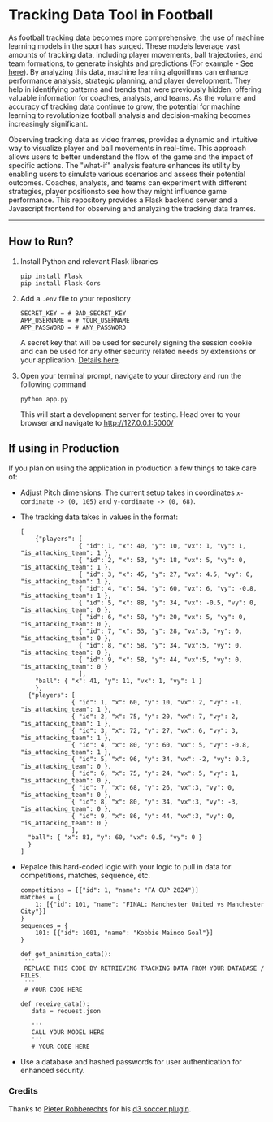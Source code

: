 # Tracking Data Tool in Football

As football tracking data becomes more comprehensive, the use of machine learning models in the sport has surged. These models leverage vast amounts of tracking data, including player movements, ball trajectories, and team formations, to generate insights and predictions (For example - [See here](https://github.com/USSoccerFederation/ussf_ssac_23_soccer_gnn)). By analyzing this data, machine learning algorithms can enhance performance analysis, strategic planning, and player development. They help in identifying patterns and trends that were previously hidden, offering valuable information for coaches, analysts, and teams. As the volume and accuracy of tracking data continue to grow, the potential for machine learning to revolutionize football analysis and decision-making becomes increasingly significant.

Observing tracking data as video frames, provides a dynamic and intuitive way to visualize player and ball movements in real-time. This approach allows users to better understand the flow of the game and the impact of specific actions. The "what-if" analysis feature enhances its utility by enabling users to simulate various scenarios and assess their potential outcomes. Coaches, analysts, and teams can experiment with different strategies, player positionsto see how they might influence game performance. This repository provides a Flask backend server and a Javascript frontend for observing and analyzing the tracking data frames.

---
## How to Run?
1. Install Python and relevant Flask libraries
   ```
   pip install Flask
   pip install Flask-Cors
   ```
2. Add a  ```.env``` file to your repository
   ```
   SECRET_KEY = # BAD_SECRET_KEY
   APP_USERNAME = # YOUR_USERNAME
   APP_PASSWORD = # ANY_PASSWORD
   ```
   A secret key that will be used for securely signing the session cookie and can be used for any other security related needs by extensions or your application. [Details here](https://flask.palletsprojects.com/en/2.3.x/config/#SECRET_KEY).

3. Open your terminal prompt, navigate to your directory and run the following command
   ```
   python app.py
   ```
   This will start a development server for testing. Head over to your browser and navigate to http://127.0.0.1:5000/

## If using in Production
If you plan on using the application in production a few things to take care of:
* Adjust Pitch dimensions. The current setup takes in coordinates ```x-cordinate -> (0, 105)``` and ```y-cordinate -> (0, 68)```.
* The tracking data takes in values in the format:
  ```
  [
      {"players": [
                  { "id": 1, "x": 40, "y": 10, "vx": 1, "vy": 1, "is_attacking_team": 1 }, 
                  { "id": 2, "x": 53, "y": 18, "vx": 5, "vy": 0, "is_attacking_team": 1 },
                  { "id": 3, "x": 45, "y": 27, "vx": 4.5, "vy": 0, "is_attacking_team": 1 }, 
                  { "id": 4, "x": 54, "y": 60, "vx": 6, "vy": -0.8, "is_attacking_team": 1 },
                  { "id": 5, "x": 88, "y": 34, "vx": -0.5, "vy": 0, "is_attacking_team": 0 },
                  { "id": 6, "x": 58, "y": 20, "vx": 5, "vy": 0, "is_attacking_team": 0 },
                  { "id": 7, "x": 53, "y": 28, "vx":3, "vy": 0, "is_attacking_team": 0 },
                  { "id": 8, "x": 58, "y": 34, "vx":5, "vy": 0, "is_attacking_team": 0 },
                  { "id": 9, "x": 58, "y": 44, "vx":5, "vy": 0, "is_attacking_team": 0 }
                  ], 
      "ball": { "x": 41, "y": 11, "vx": 1, "vy": 1 } 
      },
    {"players": [
                { "id": 1, "x": 60, "y": 10, "vx": 2, "vy": -1, "is_attacking_team": 1 }, 
                { "id": 2, "x": 75, "y": 20, "vx": 7, "vy": 2, "is_attacking_team": 1 },
                { "id": 3, "x": 72, "y": 27, "vx": 6, "vy": 3, "is_attacking_team": 1 }, 
                { "id": 4, "x": 80, "y": 60, "vx": 5, "vy": -0.8, "is_attacking_team": 1 },
                { "id": 5, "x": 96, "y": 34, "vx": -2, "vy": 0.3, "is_attacking_team": 0 },
                { "id": 6, "x": 75, "y": 24, "vx": 5, "vy": 1, "is_attacking_team": 0 },
                { "id": 7, "x": 68, "y": 26, "vx":3, "vy": 0, "is_attacking_team": 0 },
                { "id": 8, "x": 80, "y": 34, "vx":3, "vy": -3, "is_attacking_team": 0 },
                { "id": 9, "x": 86, "y": 44, "vx":3, "vy": 0, "is_attacking_team": 0 }
                ], 
    "ball": { "x": 81, "y": 60, "vx": 0.5, "vy": 0 } 
    }
  ]
  ```
 * Repalce this hard-coded logic with your logic to pull in data for competitions, matches, sequence, etc.
   ```
   competitions = [{"id": 1, "name": "FA CUP 2024"}]
   matches = {
       1: [{"id": 101, "name": "FINAL: Manchester United vs Manchester City"}]
   }
   sequences = {
       101: [{"id": 1001, "name": "Kobbie Mainoo Goal"}]
   }
   ```
   
   ```
   def get_animation_data():
    '''
    REPLACE THIS CODE BY RETRIEVING TRACKING DATA FROM YOUR DATABASE / FILES.
    '''
    # YOUR CODE HERE
   
   ```

   ```
   def receive_data():
      data = request.json
  
      '''
      CALL YOUR MODEL HERE
      '''
      # YOUR CODE HERE
   ```
* Use a database and hashed passwords for user authentication for enhanced security.

### Credits
Thanks to [Pieter Robberechts](https://twitter.com/p_robberechts) for his [d3 soccer plugin](https://github.com/probberechts/d3-soccer). 
   
